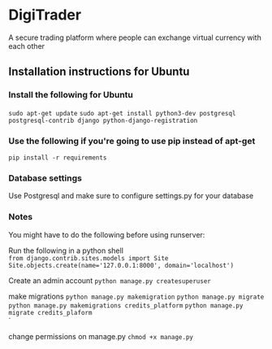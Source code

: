# DigiTrader
A secure trading platform where people can exchange virtual currency with each other
## Installation instructions for Ubuntu

### Install the following for Ubuntu
`sudo apt-get update` `sudo apt-get install python3-dev postgresql postgresql-contrib django python-django-registration`

### Use the following if you're going to use pip instead of apt-get

`pip install -r requirements`

### Database settings
Use Postgresql and make sure to configure settings.py for your database

### Notes
You might have to do the following before using runserver:

Run the following in a python shell   
`from django.contrib.sites.models import Site   
 Site.objects.create(name='127.0.0.1:8000', domain='localhost')`
 
 Create an admin account
 `python manage.py createsuperuser`
 
 make migrations
 `python manage.py makemigration` `python manage.py migrate` `python manage.py makemigrations credits_platform` `python manage.py migrate credits_plaform`   
 `

change permissions on manage.py
`chmod +x manage.py`
